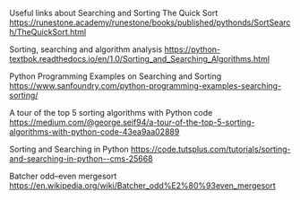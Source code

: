 Useful links about Searching and Sorting
The Quick Sort https://runestone.academy/runestone/books/published/pythonds/SortSearch/TheQuickSort.html

Sorting, searching and algorithm analysis
https://python-textbok.readthedocs.io/en/1.0/Sorting_and_Searching_Algorithms.html

Python Programming Examples on Searching and Sorting
https://www.sanfoundry.com/python-programming-examples-searching-sorting/

A tour of the top 5 sorting algorithms with Python code
https://medium.com/@george.seif94/a-tour-of-the-top-5-sorting-algorithms-with-python-code-43ea9aa02889

Sorting and Searching in Python
https://code.tutsplus.com/tutorials/sorting-and-searching-in-python--cms-25668

Batcher odd–even mergesort
https://en.wikipedia.org/wiki/Batcher_odd%E2%80%93even_mergesort